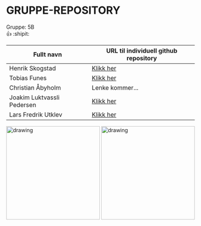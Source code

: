 <!-- Gruppe informasjon --->

# GRUPPE-REPOSITORY
Gruppe: 5B <br> :+1: :shipit:

<!-- Personalia --->

| Fullt navn                | URL til individuell github repository                         |
| ------------------------- | ------------------------------------------------------------- |
| Henrik Skogstad           | [Klikk her](https://github.com/Skogstad-beep/IND-REPOSITORY)  |
| Tobias Funes              | [Klikk her](https://github.com/ImToeb/IND-REPOSITORY)         |
| Christian Åbyholm         | Lenke kommer...                                               |
| Joakim Luktvassli Pedersen| [Klikk her](https://github.com/joakimlped/IND-REPOSITORY)     |
| Lars Fredrik Utklev       | [Klikk her](https://github.com/lasapasa/IND-REPOSITORY)       |                                       |

<!-- Bilder --->
<img src="https://i.imgur.com/Knyy5g2.jpg" alt="drawing" width="250"/> <img src="https://i.imgur.com/QzvGwnX.jpg" alt="drawing" width="250"/>
